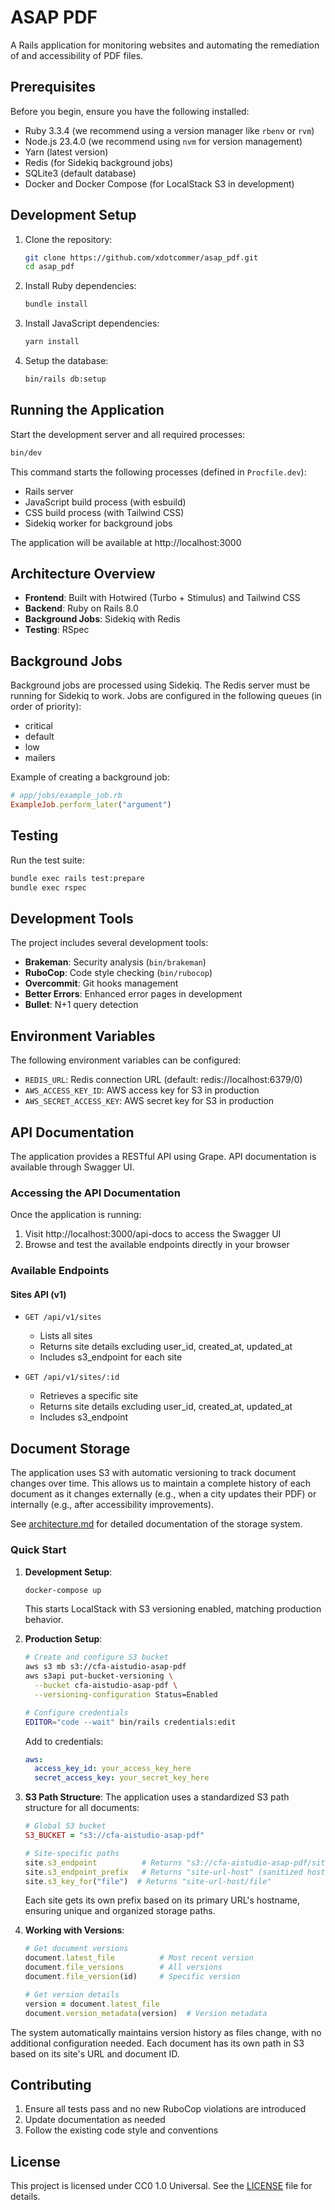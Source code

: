 # ASAP PDF

A Rails application for monitoring websites and automating the remediation of and accessibility of PDF files.

## Prerequisites

Before you begin, ensure you have the following installed:

* Ruby 3.3.4 (we recommend using a version manager like `rbenv` or `rvm`)
* Node.js 23.4.0 (we recommend using `nvm` for version management)
* Yarn (latest version)
* Redis (for Sidekiq background jobs)
* SQLite3 (default database)
* Docker and Docker Compose (for LocalStack S3 in development)

## Development Setup

1. Clone the repository:
   ```bash
   git clone https://github.com/xdotcommer/asap_pdf.git
   cd asap_pdf
   ```

2. Install Ruby dependencies:
   ```bash
   bundle install
   ```

3. Install JavaScript dependencies:
   ```bash
   yarn install
   ```

4. Setup the database:
   ```bash
   bin/rails db:setup
   ```

## Running the Application

Start the development server and all required processes:
```bash
bin/dev
```

This command starts the following processes (defined in `Procfile.dev`):
- Rails server
- JavaScript build process (with esbuild)
- CSS build process (with Tailwind CSS)
- Sidekiq worker for background jobs

The application will be available at http://localhost:3000

## Architecture Overview

- **Frontend**: Built with Hotwired (Turbo + Stimulus) and Tailwind CSS
- **Backend**: Ruby on Rails 8.0
- **Background Jobs**: Sidekiq with Redis
- **Testing**: RSpec

## Background Jobs

Background jobs are processed using Sidekiq. The Redis server must be running for Sidekiq to work. Jobs are configured in the following queues (in order of priority):
- critical
- default
- low
- mailers

Example of creating a background job:
```ruby
# app/jobs/example_job.rb
ExampleJob.perform_later("argument")
```

## Testing

Run the test suite:
```bash
bundle exec rails test:prepare
bundle exec rspec
```

## Development Tools

The project includes several development tools:

- **Brakeman**: Security analysis (`bin/brakeman`)
- **RuboCop**: Code style checking (`bin/rubocop`)
- **Overcommit**: Git hooks management
- **Better Errors**: Enhanced error pages in development
- **Bullet**: N+1 query detection

## Environment Variables

The following environment variables can be configured:

- `REDIS_URL`: Redis connection URL (default: redis://localhost:6379/0)
- `AWS_ACCESS_KEY_ID`: AWS access key for S3 in production
- `AWS_SECRET_ACCESS_KEY`: AWS secret key for S3 in production

## API Documentation

The application provides a RESTful API using Grape. API documentation is available through Swagger UI.

### Accessing the API Documentation

Once the application is running:
1. Visit http://localhost:3000/api-docs to access the Swagger UI
2. Browse and test the available endpoints directly in your browser

### Available Endpoints

#### Sites API (v1)

- `GET /api/v1/sites`
  - Lists all sites
  - Returns site details excluding user_id, created_at, updated_at
  - Includes s3_endpoint for each site

- `GET /api/v1/sites/:id`
  - Retrieves a specific site
  - Returns site details excluding user_id, created_at, updated_at
  - Includes s3_endpoint

## Document Storage

The application uses S3 with automatic versioning to track document changes over time. This allows us to maintain a complete history of each document as it changes externally (e.g., when a city updates their PDF) or internally (e.g., after accessibility improvements).

See [architecture.md](docs/architecture.md#document-storage-and-versioning) for detailed documentation of the storage system.

### Quick Start

1. **Development Setup**:
   ```bash
   docker-compose up
   ```
   This starts LocalStack with S3 versioning enabled, matching production behavior.

2. **Production Setup**:
   ```bash
   # Create and configure S3 bucket
   aws s3 mb s3://cfa-aistudio-asap-pdf
   aws s3api put-bucket-versioning \
     --bucket cfa-aistudio-asap-pdf \
     --versioning-configuration Status=Enabled

   # Configure credentials
   EDITOR="code --wait" bin/rails credentials:edit
   ```
   Add to credentials:
   ```yaml
   aws:
     access_key_id: your_access_key_here
     secret_access_key: your_secret_key_here
   ```

3. **S3 Path Structure**:
   The application uses a standardized S3 path structure for all documents:
   ```ruby
   # Global S3 bucket
   S3_BUCKET = "s3://cfa-aistudio-asap-pdf"

   # Site-specific paths
   site.s3_endpoint          # Returns "s3://cfa-aistudio-asap-pdf/site-url-host"
   site.s3_endpoint_prefix   # Returns "site-url-host" (sanitized hostname)
   site.s3_key_for("file")  # Returns "site-url-host/file"
   ```
   Each site gets its own prefix based on its primary URL's hostname, ensuring
   unique and organized storage paths.

4. **Working with Versions**:
   ```ruby
   # Get document versions
   document.latest_file          # Most recent version
   document.file_versions        # All versions
   document.file_version(id)     # Specific version

   # Get version details
   version = document.latest_file
   document.version_metadata(version)  # Version metadata
   ```

The system automatically maintains version history as files change, with no additional configuration needed. Each document has its own path in S3 based on its site's URL and document ID.

## Contributing

1. Ensure all tests pass and no new RuboCop violations are introduced
2. Update documentation as needed
3. Follow the existing code style and conventions

## License

This project is licensed under CC0 1.0 Universal. See the [LICENSE](LICENSE) file for details.
